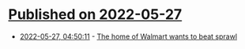 # [Published on 2022-05-27](index.md)

* [2022-05-27, 04:50:11](https://news.ycombinator.com/item?id=31526107) - [The home of Walmart wants to beat sprawl](https://www.economist.com/united-states/2022/05/26/the-home-of-walmart-wants-to-beat-sprawl)
